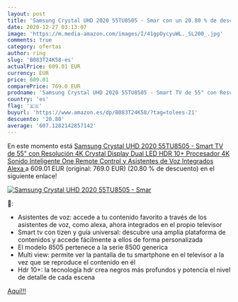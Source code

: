 ```yaml
---
layout: post
title: 'Samsung Crystal UHD 2020 55TU8505 - Smar con un 20.80 % de descuento'
date: 2020-12-27 03:13:07
image: 'https://m.media-amazon.com/images/I/41gpOycyuWL._SL200_.jpg'
comments: true
category: ofertas
author: ring
slug: 'B083T24K58-es'
actualPrice: 609.01 EUR
currency: EUR
price: 609.01
comparePrice: 769.0 EUR
prodname: 'Samsung Crystal UHD 2020 55TU8505 - Smart TV de 55" con Resolución 4K  Crystal Display  Dual LED  HDR 10+  Procesador 4K  Sonido Inteligente  One Remote Control y Asistentes de Voz Integrados  Alexa '
country: 'es'
flag: '🇪🇸'
buyurl: 'https://www.amazon.es/dp/B083T24K58/?tag=tolees-21'
descuento: '20.80'
average: '607.1282142857142'
---
```


En este momento está [Samsung Crystal UHD 2020 55TU8505 - Smart TV de 55" con Resolución 4K  Crystal Display  Dual LED  HDR 10+  Procesador 4K  Sonido Inteligente  One Remote Control y Asistentes de Voz Integrados  Alexa ](https://www.amazon.es/dp/B083T24K58/?tag=tolees-21) a 609.01 EUR (original: 769.0 EUR) (20.80 %  de descuento) en el siguiente enlace!

[![Samsung Crystal UHD 2020 55TU8505 - Smar](https://m.media-amazon.com/images/I/41gpOycyuWL._SL200_.jpg)](https://www.amazon.es/dp/B083T24K58/?tag=tolees-21)

🔎:

- Asistentes de voz: accede a tu contenido favorito a través de los asistentes de voz, como alexa, ahora integrados en el propio televisor
- Smart tv con tizen y guía universal: descubre una amplia plataforma de contenidos y accede fácilmente a ellos de forma personalizada
- El modelo 8505 pertenece a la serie 8500 generica
- Multi view: permite ver la pantalla de tu smartphone en el televisor a la vez que se reproduce el contenido en él
- Hdr 10+: la tecnología hdr crea negros más profundos y potencía el nivel de detalle de cada escena

[Aquí!!!](https://www.amazon.es/dp/B083T24K58/?tag=tolees-21)
